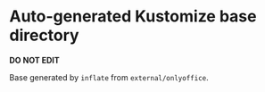 # Auto-generated Kustomize base directory
**DO NOT EDIT**

Base generated by `inflate` from `external/onlyoffice`.
